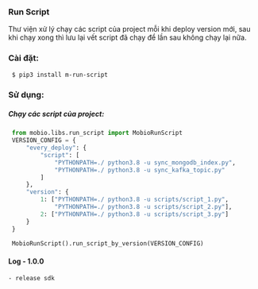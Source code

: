 ### Run Script
Thư viện xử lý chạy các script của project mỗi khi deploy version mới, sau khi chạy xong thì lưu lại vết script đã chạy để lần sau không chạy lại nữa. 


### Cài đặt:
```bash
 $ pip3 install m-run-script
 ```

### Sử dụng:

##### Chạy các script của project:
   ```python
    from mobio.libs.run_script import MobioRunScript
    VERSION_CONFIG = {
        "every_deploy": {
            "script": [
                "PYTHONPATH=./ python3.8 -u sync_mongodb_index.py",
                "PYTHONPATH=./ python3.8 -u sync_kafka_topic.py"
            ]
        },
        "version": {
            1: ["PYTHONPATH=./ python3.8 -u scripts/script_1.py",
                "PYTHONPATH=./ python3.8 -u scripts/script_2.py"],
            2: ["PYTHONPATH=./ python3.8 -u scripts/script_3.py"]
        }
    }

    MobioRunScript().run_script_by_version(VERSION_CONFIG)

   ```
#### Log - 1.0.0
    - release sdk
    